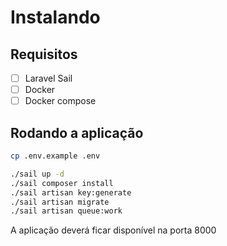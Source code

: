 # Instalando

## Requisitos

- [ ] Laravel Sail
- [ ] Docker
- [ ] Docker compose

## Rodando a aplicação

```bash
cp .env.example .env

./sail up -d
./sail composer install
./sail artisan key:generate
./sail artisan migrate
./sail artisan queue:work
```

A aplicação deverá ficar disponível na porta 8000
